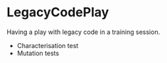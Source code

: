 # LegacyCodePlay

Having a play with legacy code in a training session.

* Characterisation test
* Mutation tests
